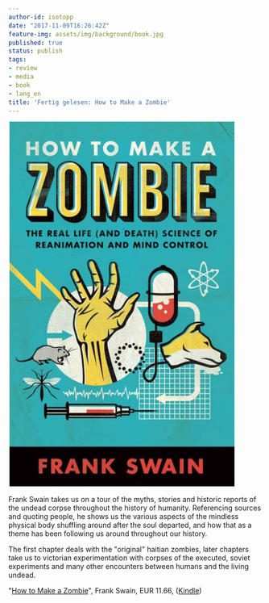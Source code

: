 ```yaml
---
author-id: isotopp
date: "2017-11-09T16:26:42Z"
feature-img: assets/img/background/book.jpg
published: true
status: publish
tags:
- review
- media
- book
- lang_en
title: 'Fertig gelesen: How to Make a Zombie'
---
```

[![](/uploads/2017/11/make-zombie.jpg)](https://www.amazon.de/How-Make-Zombie-Science-Reanimation-ebook/dp/B00D5SR638)

Frank Swain takes us on a tour of the myths, stories and
historic reports of the undead corpse throughout the history of
humanity. Referencing sources and quoting people, he shows us
the various aspects of the mindless physical body shuffling
around after the soul departed, and how that as a theme has been
following us around throughout our history.

The first chapter deals with the "original" haitian zombies,
later chapters take us to victorian experimentation with corpses
of the executed, soviet experiments and many other encounters
between humans and the living undead. 

"[How to Make a Zombie](https://www.amazon.de/How-Make-Zombie-Science-Reanimation-ebook/dp/B00D5SR638)", 
Frank Swain, EUR 11.66, 
([Kindle](https://www.amazon.de/How-Make-Zombie-Science-Reanimation-ebook/dp/B00D5SR638))
